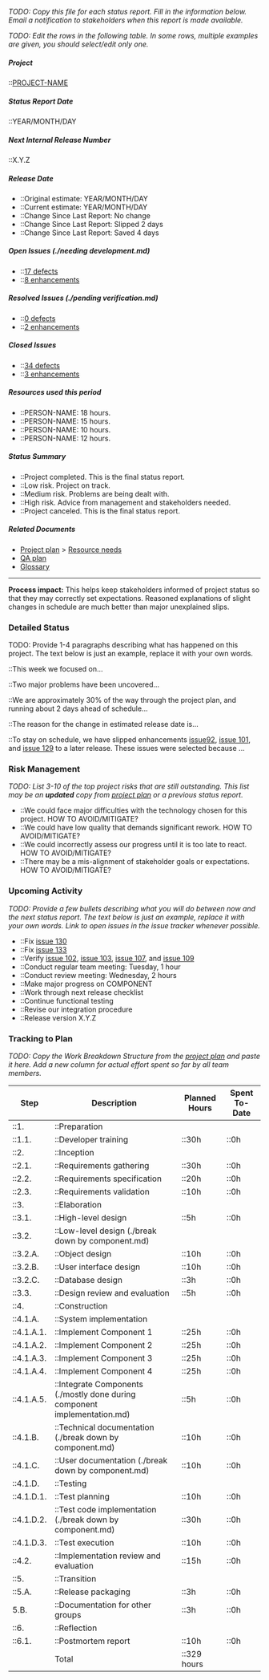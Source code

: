<!-- markdownlint-disable-next-line first-line-h1 -->

_TODO: Copy this file for each status report. Fill in the information
below. Email a notification to stakeholders when this report is made
available._

_TODO: Edit the rows in the following table. In some rows, multiple
examples are given, you should select/edit only one._

##### Project

::[PROJECT-NAME](./Home.md)

##### Status Report Date

::YEAR/MONTH/DAY

##### Next Internal Release Number

::X.Y.Z

##### Release Date

- ::Original estimate: YEAR/MONTH/DAY
- ::Current estimate: YEAR/MONTH/DAY
- ::Change Since Last Report: No change
- ::Change Since Last Report: Slipped 2 days
- ::Change Since Last Report: Saved 4 days

##### Open Issues (./needing development.md)

- ::[17 defects](./ISSUE-TRACKER-QUERY.md)
- ::[8 enhancements](./#tbd.md)

##### Resolved Issues (./pending verification.md)

- ::[0 defects](./#tbd.md)
- ::[2 enhancements](./#tbd.md)

##### Closed Issues

- ::[34 defects](./#tbd.md)
- ::[3 enhancements](./#tbd.md)

##### Resources used this period

- ::PERSON-NAME: 18 hours.
- ::PERSON-NAME: 15 hours.
- ::PERSON-NAME: 10 hours.
- ::PERSON-NAME: 12 hours.

##### Status Summary

- ::Project completed. This is the final status report.
- ::Low risk. Project on track.
- ::Medium risk. Problems are being dealt with.
- ::High risk. Advice from management and stakeholders needed.
- ::Project canceled. This is the final status report.

##### Related Documents

- [Project plan](./Project-Plan.md) > [Resource needs](./Resource-Needs.md)
- [QA plan](./QA-Plan.md)
- [Glossary](./Glossary.md)

---

**Process impact:** This helps keep stakeholders informed of project
status so that they may correctly set expectations. Reasoned
explanations of slight changes in schedule are much better than major
unexplained slips.

### Detailed Status

TODO: Provide 1-4 paragraphs describing what has happened on this
project. The text below is just an example, replace it with your own
words.

::This week we focused on...

::Two major problems have been uncovered...

::We are approximately 30% of the way through the project plan, and running about 2 days ahead of schedule...

::The reason for the change in estimated release date is...

::To stay on schedule, we have slipped enhancements [issue92](./ISSUE-TRACKER-URL.md),
[issue 101](./ISSUE-TRACKER-URL.md), and [issue 129](./ISSUE-TRACKER-URL.md) to a later
release. These issues were selected because ...

### Risk Management

_TODO: List 3-10 of the top project risks that are still outstanding.
This list may be an **updated** copy from [project plan](./Project-Plan.html#Risk-Management.md)
or a previous status report._

- ::We could face major difficulties with the technology chosen for
  this project. HOW TO AVOID/MITIGATE?
- ::We could have low quality that demands significant rework. HOW TO
  AVOID/MITIGATE?
- ::We could incorrectly assess our progress until it is too late
  to react. HOW TO AVOID/MITIGATE?
- ::There may be a mis-alignment of stakeholder goals or expectations.
  HOW TO AVOID/MITIGATE?

### Upcoming Activity

_TODO: Provide a few bullets describing what you will do between now and
the next status report. The text below is just an example, replace it
with your own words. Link to open issues in the issue tracker whenever
possible._

- ::Fix [issue 130](./ISSUE-TRACKER-URL.md)
- ::Fix [issue 133](./ISSUE-TRACKER-URL.md)
- ::Verify [issue 102](./ISSUE-TRACKER-URL.md), [issue 103](./ISSUE-TRACKER-URL.md),
  [issue 107](./ISSUE-TRACKER-URL.md), and [issue 109](./ISSUE-TRACKER-URL.md)
- ::Conduct regular team meeting: Tuesday, 1 hour
- ::Conduct review meeting: Wednesday, 2 hours
- ::Make major progress on COMPONENT
- ::Work through next release checklist
- ::Continue functional testing
- ::Revise our integration procedure
- ::Release version X.Y.Z

### Tracking to Plan

_TODO: Copy the Work Breakdown Structure from the [project plan](./Project-Plan.md) and paste it here.
Add a new column for actual effort spent so far by all team members._

| Step       | Description                                                          | Planned Hours | Spent To-Date |
| ---------- | -------------------------------------------------------------------- | ------------- | ------------- |
| ::1.       | ::Preparation                                                        |               |               |
| ::1.1.     | ::Developer training                                                 | ::30h         | ::0h          |
| ::2.       | ::Inception                                                          |               |               |
| ::2.1.     | ::Requirements gathering                                             | ::30h         | ::0h          |
| ::2.2.     | ::Requirements specification                                         | ::20h         | ::0h          |
| ::2.3.     | ::Requirements validation                                            | ::10h         | ::0h          |
| ::3.       | ::Elaboration                                                        |               |               |
| ::3.1.     | ::High-level design                                                  | ::5h          | ::0h          |
| ::3.2.     | ::Low-level design (./break down by component.md)                         |               |               |
| ::3.2.A.   | ::Object design                                                      | ::10h         | ::0h          |
| ::3.2.B.   | ::User interface design                                              | ::10h         | ::0h          |
| ::3.2.C.   | ::Database design                                                    | ::3h          | ::0h          |
| ::3.3.     | ::Design review and evaluation                                       | ::5h          | ::0h          |
| ::4.       | ::Construction                                                       |               |               |
| ::4.1.A.   | ::System implementation                                              |               |               |
| ::4.1.A.1. | ::Implement Component 1                                              | ::25h         | ::0h          |
| ::4.1.A.2. | ::Implement Component 2                                              | ::25h         | ::0h          |
| ::4.1.A.3. | ::Implement Component 3                                              | ::25h         | ::0h          |
| ::4.1.A.4. | ::Implement Component 4                                              | ::25h         | ::0h          |
| ::4.1.A.5. | ::Integrate Components (./mostly done during component implementation.md) | ::5h          | ::0h          |
| ::4.1.B.   | ::Technical documentation (./break down by component.md)                  | ::10h         | ::0h          |
| ::4.1.C.   | ::User documentation (./break down by component.md)                       | ::10h         | ::0h          |
| ::4.1.D.   | ::Testing                                                            |               |               |
| ::4.1.D.1. | ::Test planning                                                      | ::10h         | ::0h          |
| ::4.1.D.2. | ::Test code implementation (./break down by component.md)                 | ::30h         | ::0h          |
| ::4.1.D.3. | ::Test execution                                                     | ::10h         | ::0h          |
| ::4.2.     | ::Implementation review and evaluation                               | ::15h         | ::0h          |
| ::5.       | ::Transition                                                         |               |               |
| ::5.A.     | ::Release packaging                                                  | ::3h          | ::0h          |
| 5.B.       | ::Documentation for other groups                                     | ::3h          | ::0h          |
| ::6.       | ::Reflection                                                         |               |               |
| ::6.1.     | ::Postmortem report                                                  | ::10h         | ::0h          |
|            | Total                                                                | ::329 hours   |               |
